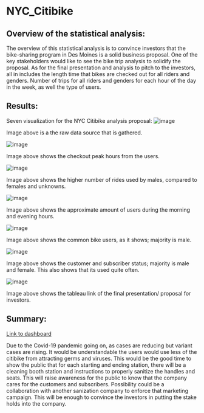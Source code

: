 # NYC_Citibike

## Overview of the statistical analysis:
The overview of this statistical analysis is to convince investors that the bike-sharing program in Des Moines is a solid business proposal. One of the key stakeholders would like to see the bike trip analysis to solidify the proposal. As for the final presentation and analysis to pitch to the investors, all in includes the length time that bikes are checked out for all riders and genders. Number of trips for all riders and genders for each hour of the day in the week, as well the type of users. 

## Results:
Seven visualization for the NYC Citibike analysis proposal:
![image](https://user-images.githubusercontent.com/77694480/120930633-23b2be00-c6bc-11eb-9bb1-c91c4c8f7cb5.png)

Image above is a the raw data source that is gathered.

![image](https://user-images.githubusercontent.com/77694480/120930747-991e8e80-c6bc-11eb-81ba-d9a0337ae8e0.png)

Image above shows the checkout peak hours from the users.

![image](https://user-images.githubusercontent.com/77694480/120930903-3f6a9400-c6bd-11eb-97f5-edf023be9a2d.png)

Image above shows the higher number of rides used by males, compared to females and unknowns.

![image](https://user-images.githubusercontent.com/77694480/120931005-b43dce00-c6bd-11eb-9c67-0353431c5cf6.png)

Image above shows the approximate amount of users during the morning and evening hours. 

![image](https://user-images.githubusercontent.com/77694480/120931067-fe26b400-c6bd-11eb-8061-2677e0ef8f4e.png)

Image above shows the common bike users, as it shows; majority is male.

![image](https://user-images.githubusercontent.com/77694480/120931123-3b8b4180-c6be-11eb-8afa-7730d32e1d24.png)

Image above shows the customer and subscriber status; majority is male and female. This also shows that its used quite often. 

![image](https://user-images.githubusercontent.com/77694480/120931218-a3418c80-c6be-11eb-8ca3-e6702d14b46d.png)

Image above shows the tableau link of the final presentation/ proposal for investors.

## Summary: 

[Link to dashboard](https://public.tableau.com/shared/3KBP4HPKD?:display_count=n&:origin=viz_share_link)

Due to the Covid-19 pandemic going on, as cases are reducing but variant cases are rising. It would be understandable the users would use less of the citibike from attracting germs and viruses. This would be the good time to show the public that for each starting and ending station, there will be a cleaning booth station and instructions to properly sanitize the handles and seats. This will raise awareness for the public to know that the company cares for the customers and subscribers. Possibility could be a collaboration with another sanization company to enforce that marketing campaign. This will be enough to convince the investors in putting the stake holds into the company. 
